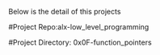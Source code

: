 Below is the detail of this projects

#Project Repo:alx-low_level_programming

#Project Directory: 0x0F-function_pointers

